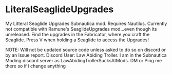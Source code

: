 # LiteralSeaglideUpgrades
My Litteral Seaglide Upgrades Subnautica mod. Requires Nautilus. Currently not compatible with Ramune's SeaglideUpgrades mod...even though its unreleased. Find the upgrades in the Fabricator, where you craft the Seaglide. Press V when holding a Seaglide to access the Upgrades! 

NOTE: Will not be updated source code unless asked to do so on discord or by an Issue report.
Discord User: Law Abiding Troller. I am in the Subnautica Moding discord server as LawAbidingTrollerSucksAtMods. DM or Ping me there so if i change anything
